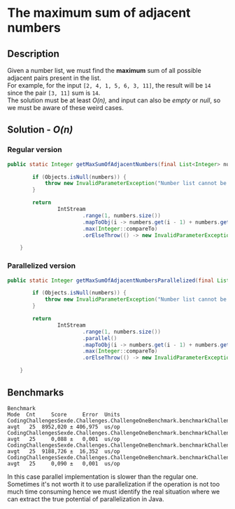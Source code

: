 # The maximum sum of adjacent numbers

## Description

Given a number list, we must find the **maximum** sum of all possible adjacent pairs present in the list.  
For example, for the input `[2, 4, 1, 5, 6, 3, 11]`, the result will be `14` since the pair `[3, 11]` sum is `14`.  
The solution must be at least _O(n),_ and input can also be *empty* or *null*, so we must be aware of these weird cases.

## Solution - *O(n)*

### Regular version
````Java
public static Integer getMaxSumOfAdjacentNumbers(final List<Integer> numbers) {

        if (Objects.isNull(numbers)) {
            throw new InvalidParameterException("Number list cannot be null.");
        }

        return
                IntStream
                        .range(1, numbers.size())
                        .mapToObj(i -> numbers.get(i - 1) + numbers.get(i))
                        .max(Integer::compareTo)
                        .orElseThrow(() -> new InvalidParameterException("Cannot operate with items whose size is less than two."));

    }
````

### Parallelized version

```Java
public static Integer getMaxSumOfAdjacentNumbersParallelized(final List<Integer> numbers) {

        if (Objects.isNull(numbers)) {
            throw new InvalidParameterException("Number list cannot be null.");
        }

        return
                IntStream
                        .range(1, numbers.size())
                        .parallel()
                        .mapToObj(i -> numbers.get(i - 1) + numbers.get(i))
                        .max(Integer::compareTo)
                        .orElseThrow(() -> new InvalidParameterException("Cannot operate with items whose size is less than two."));

    }
```

## Benchmarks

```
Benchmark                                                                                              Mode  Cnt     Score     Error  Units
CodingChallengesSexde.Challenges.ChallengeOneBenchmark.benchmarkChallengeOneWithLargeList              avgt   25  8952,020 ± 406,975  us/op
CodingChallengesSexde.Challenges.ChallengeOneBenchmark.benchmarkChallengeOneWithSmallList              avgt   25     0,088 ±   0,001  us/op
CodingChallengesSexde.Challenges.ChallengeOneBenchmark.benchmarkChallengeParallelizedOneWithLargeList  avgt   25  9188,726 ±  16,352  us/op
CodingChallengesSexde.Challenges.ChallengeOneBenchmark.benchmarkChallengeParallelizedOneWithSmallList  avgt   25     0,090 ±   0,001  us/op
```

In this case parallel implementation is slower than the regular one. Sometimes it's not worth it to use parallelization if the operation is not too much time consuming hence we must identify the real situation where we can extract the true potential of parallelization in Java.
